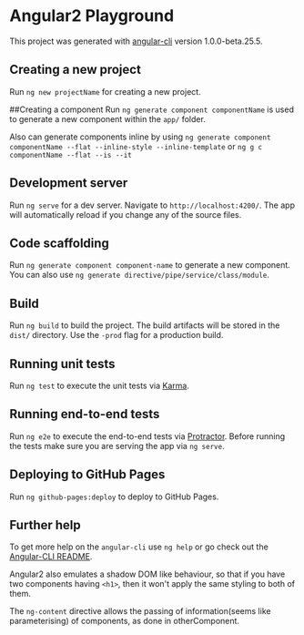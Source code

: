 # Angular2 Playground

This project was generated with [angular-cli](https://github.com/angular/angular-cli) version 1.0.0-beta.25.5.

## Creating a new project
Run `ng new projectName` for creating a new project.

##Creating a component
Run `ng generate component componentName` is used to generate a new component within the `app/` folder.

Also can generate components inline by using `ng generate component componentName --flat --inline-style --inline-template`
or `ng g c componentName --flat --is --it`

## Development server
Run `ng serve` for a dev server. Navigate to `http://localhost:4200/`. The app will automatically reload if you change any of the source files.

## Code scaffolding

Run `ng generate component component-name` to generate a new component. You can also use `ng generate directive/pipe/service/class/module`.

## Build

Run `ng build` to build the project. The build artifacts will be stored in the `dist/` directory. Use the `-prod` flag for a production build.

## Running unit tests

Run `ng test` to execute the unit tests via [Karma](https://karma-runner.github.io).

## Running end-to-end tests

Run `ng e2e` to execute the end-to-end tests via [Protractor](http://www.protractortest.org/).
Before running the tests make sure you are serving the app via `ng serve`.

## Deploying to GitHub Pages

Run `ng github-pages:deploy` to deploy to GitHub Pages.

## Further help

To get more help on the `angular-cli` use `ng help` or go check out the [Angular-CLI README](https://github.com/angular/angular-cli/blob/master/README.md).


Angular2 also emulates a shadow DOM like behaviour, so that if you have two components having `<h1>`, then it won't apply the same styling to both of them.

The `ng-content` directive allows the passing of information(seems like parameterising) of components, as done in otherComponent.

